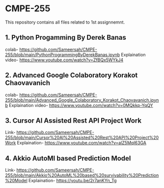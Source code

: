 # CMPE-255
This repository contains all files related to 1st assignnemnt.

## 1. Python Progamming By Derek Banas
colab- https://github.com/Sameersah/CMPE-255/blob/main/PythonProgrammingByDerekBanas.ipynb
Explaination video- https://www.youtube.com/watch?v=ZfBQx5WYkJ4

## 2. Advanced Google Colaboratory Korakot Chaovavanich
colab- https://github.com/Sameersah/CMPE-255/blob/main/Advanced_Google_Colaboratory_Korakot_Chaovavanich.ipynb
Explaination video- https://www.youtube.com/watch?v=0MQkkp-YqQY

## 3. Cursor AI Assisted Rest API Project Work
Link- https://github.com/Sameersah/CMPE-255/blob/main/Cursor%20AI%20Assisted%20Rest%20API%20Project%20Work
Explaination- https://www.youtube.com/watch?v=alZ5MqI63GA

## 4. Akkio AutoMl based Prediction Model
Link- https://github.com/Sameersah/CMPE-255/blob/main/Akkio%20AutoML%20based%20survivability%20Prediction%20Model
Explaination- https://youtu.be/2r7anKYn_Tg

